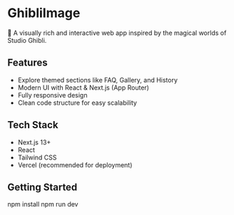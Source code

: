 # GhibliImage

🎨 A visually rich and interactive web app inspired by the magical worlds of Studio Ghibli.

## Features
- Explore themed sections like FAQ, Gallery, and History
- Modern UI with React & Next.js (App Router)
- Fully responsive design
- Clean code structure for easy scalability

## Tech Stack
- Next.js 13+
- React
- Tailwind CSS
- Vercel (recommended for deployment)

## Getting Started
npm install
npm run dev
